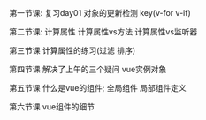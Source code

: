 第一节课:
    复习day01
    对象的更新检测
    key(v-for v-if)


第二节课:
    计算属性
    计算属性vs方法
    计算属性vs监听器

第三节课
    计算属性的练习(过滤 排序)


第四节课
    解决了上午的三个疑问
    vue实例对象

第五节课
    什么是vue的组件;
    全局组件 局部组件定义

第六节课
    vue组件的细节




